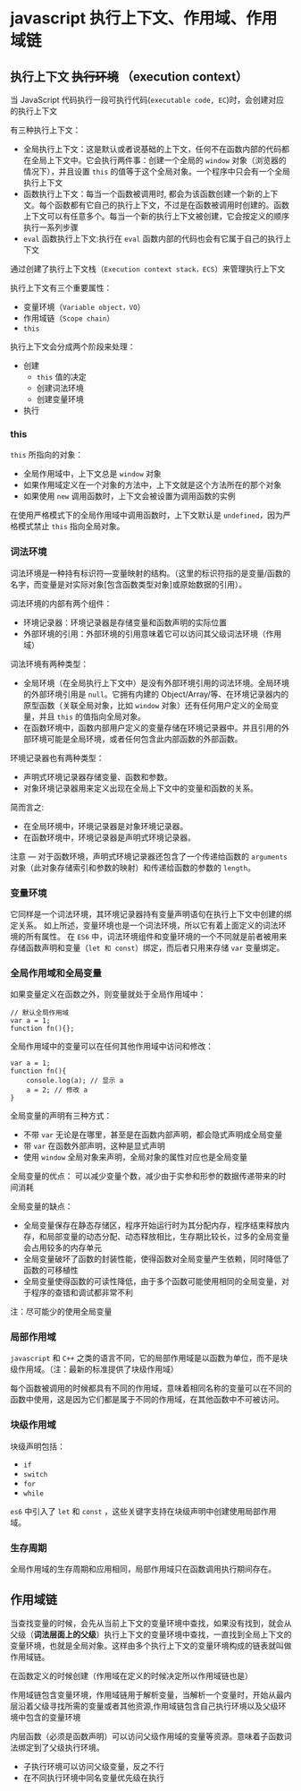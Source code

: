 # javascript 执行上下文、作用域、作用域链

##  执行上下文 ~~执行环境~~ （execution context）

当 JavaScript 代码执行一段可执行代码(`executable code, EC`)时，会创建对应的执行上下文

有三种执行上下文：
- 全局执行上下文：这是默认或者说基础的上下文，任何不在函数内部的代码都在全局上下文中。它会执行两件事：创建一个全局的 `window` 对象（浏览器的情况下），并且设置 `this` 的值等于这个全局对象。一个程序中只会有一个全局执行上下文
- 函数执行上下文：每当一个函数被调用时, 都会为该函数创建一个新的上下文。每个函数都有它自己的执行上下文，不过是在函数被调用时创建的。函数上下文可以有任意多个。每当一个新的执行上下文被创建，它会按定义的顺序执行一系列步骤
- `eval` 函数执行上下文:执行在 `eval` 函数内部的代码也会有它属于自己的执行上下文

通过创建了执行上下文栈（`Execution context stack，ECS`）来管理执行上下文

执行上下文有三个重要属性：
- 变量环境（`Variable object，VO`）
- 作用域链（`Scope chain`）
- `this`

执行上下文会分成两个阶段来处理：
- 创建
  - `this` 值的决定
  - 创建词法环境
  - 创建变量环境
- 执行


### this

 `this` 所指向的对象：
- 全局作用域中，上下文总是 `window` 对象
- 如果作用域定义在一个对象的方法中，上下文就是这个方法所在的那个对象
- 如果使用 `new` 调用函数时，上下文会被设置为调用函数的实例

在使用严格模式下的全局作用域中调用函数时，上下文默认是 `undefined`，因为严格模式禁止 `this` 指向全局对象。

### 词法环境

词法环境是一种持有标识符—变量映射的结构。（这里的标识符指的是变量/函数的名字，而变量是对实际对象[包含函数类型对象]或原始数据的引用）。

词法环境的内部有两个组件：
- 环境记录器：环境记录器是存储变量和函数声明的实际位置
- 外部环境的引用：外部环境的引用意味着它可以访问其父级词法环境（作用域）

词法环境有两种类型：

- 全局环境（在全局执行上下文中）是没有外部环境引用的词法环境。全局环境的外部环境引用是 `null`。它拥有内建的 Object/Array/等、在环境记录器内的原型函数（关联全局对象，比如 `window` 对象）还有任何用户定义的全局变量，并且 `this` 的值指向全局对象。
- 在函数环境中，函数内部用户定义的变量存储在环境记录器中。并且引用的外部环境可能是全局环境，或者任何包含此内部函数的外部函数。

环境记录器也有两种类型：
- 声明式环境记录器存储变量、函数和参数。
- 对象环境记录器用来定义出现在全局上下文中的变量和函数的关系。

简而言之:
- 在全局环境中，环境记录器是对象环境记录器。
- 在函数环境中，环境记录器是声明式环境记录器。

注意 — 对于函数环境，声明式环境记录器还包含了一个传递给函数的 `arguments` 对象（此对象存储索引和参数的映射）和传递给函数的参数的 `length`。


### 变量环境

它同样是一个词法环境，其环境记录器持有变量声明语句在执行上下文中创建的绑定关系。
如上所述，变量环境也是一个词法环境，所以它有着上面定义的词法环境的所有属性。
在 `ES6` 中，词法环境组件和变量环境的一个不同就是前者被用来存储函数声明和变量（`let 和 const`）绑定，而后者只用来存储 `var` 变量绑定。


### 全局作用域和全局变量

如果变量定义在函数之外，则变量就处于全局作用域中：
```
// 默认全局作用域
var a = 1;
function fn(){};
```
全局作用域中的变量可以在任何其他作用域中访问和修改：
```
var a = 1;
function fn(){
    console.log(a); // 显示 a
    a = 2; // 修改 a 
}
```

全局变量的声明有三种方式：
- 不带 `var` 无论是在哪里，甚至是在函数内部声明，都会隐式声明成全局变量
- 带 `var` 在函数外部声明，这种是显式声明
- 使用 `window` 全局对象来声明，全局对象的属性对应也是全局变量

全局变量的优点：
可以减少变量个数，减少由于实参和形参的数据传递带来的时间消耗

全局变量的缺点：
- 全局变量保存在静态存储区，程序开始运行时为其分配内存，程序结束释放内存，和局部变量的动态分配、动态释放相比，生存期比较长，过多的全局变量会占用较多的内存单元
- 全局变量破坏了函数的封装性能，使得函数对全局变量产生依赖，同时降低了函数的可移植性
- 全局变量使得函数的可读性降低，由于多个函数可能使用相同的全局变量，对于程序的查错和调试都非常不利

注：尽可能少的使用全局变量

### 局部作用域
`javascript` 和 `C++` 之类的语言不同，它的局部作用域是以函数为单位，而不是块级作用域。（注：最新的标准提供了块级作用域）

每个函数被调用的时候都具有不同的作用域，意味着相同名称的变量可以在不同的函数中使用，这是因为它们都是属于不同的作用域，在其他函数中不可被访问。


### 块级作用域

块级声明包括：
- `if`
- `switch`
- `for`
- `while`

`es6` 中引入了 `let` 和 `const` ，这些关键字支持在块级声明中创建使用局部作用域。

### 生存周期

全局作用域的生存周期和应用相同，局部作用域只在函数调用执行期间存在。

## 作用域链

当查找变量的时候，会先从当前上下文的变量环境中查找，如果没有找到，就会从父级（**词法层面上的父级**）执行上下文的变量环境中查找，一直找到全局上下文的变量环境，也就是全局对象。这样由多个执行上下文的变量环境构成的链表就叫做作用域链。

在函数定义的时候创建（作用域在定义的时候决定所以作用域链也是）

作用域链包含变量环境，作用域链用于解析变量，当解析一个变量时，开始从最内层沿着父级寻找所需的变量或者其他资源,作用域链包含自己执行环境以及父级环境中包含的变量环境

内层函数（必须是函数声明）可以访问父级作用域的变量等资源。意味着子函数词法绑定到了父级执行环境。

- 子执行环境可以访问父级变量，反之不行
- 在不同执行环境中同名变量优先级在执行





